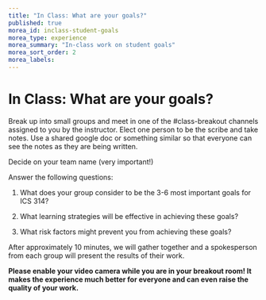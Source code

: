 ```yaml
---
title: "In Class: What are your goals?"
published: true
morea_id: inclass-student-goals
morea_type: experience
morea_summary: "In-class work on student goals"
morea_sort_order: 2
morea_labels:
---
```


# In Class: What are your goals?

Break up into small groups and meet in one of the #class-breakout channels assigned to you by the instructor.  Elect one person to be the scribe and take notes. Use a shared google doc or something similar so that everyone can see the notes as they are being written.

Decide on your team name (very important!)

Answer the following questions:

  1. What does your group consider to be the 3-6 most important goals for ICS 314?

  2. What learning strategies will be effective in achieving these goals?

  3. What risk factors might prevent you from achieving these goals?

After approximately 10 minutes, we will gather together and a spokesperson from each group will present the results of their work.

**Please enable your video camera while you are in your breakout room!  It makes the experience much better for everyone and can even raise the quality of your work.**



